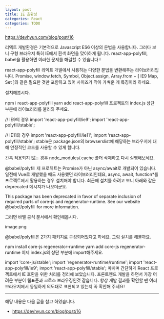 ```yaml
---
layout: post
title: IE 호환성
categories: React
categories: TODO
---
```

https://devhyun.com/blog/post/16

리엑트 개발환경은 기본적으로 Javascript ES6 이상의 문법을 사용합니다.
그러다 보니 구형 브라우저 특히 IE에서 흰색 화면을 맞이하게 됩니다.
react-app-polyfill, babel을 활용하면 이러한 문제를 해결할 수 있습니다 !

react-app-polyfill
리엑트 개발에서 사용하는 다양한 문법을 변환해주는 라이브러리입니다.
Promise, window.fetch, Symbol, Object.assign, Array.from + [ IE9 Map, Set ]와 같은 필요한 것만 포함하고 있어 사이즈가 작아 가벼운 게 특징이라 하네요.

설치해봅시다.

npm i react-app-polyfill
yarn add react-app-polyfill
프로젝트의 index.js 상단 부분에 라이브러리를 불러와 주세요.

// IE9의 경우
import 'react-app-polyfill/ie9';
import 'react-app-polyfill/stable';

// IE11의 경우
import 'react-app-polyfill/ie11';
import 'react-app-polyfill/stable';
stable은 package.json의 browserslist에 해당하는 브라우저에 대해 안정적인 코드를 사용할 수 있게 합니다.

간혹 적용되지 않는 경우 node_modules/.cache 폴더 삭제하고 다시 실행해보세요.

@babel/polyfill
제 프로젝트는 Promise가 아닌 async/await로 개발되어 있습니다. 일전에 Vue로 개발했을 때도 사용했던 라이브러리인데요, async, await, function*를 프로젝트에서 활용하는 경우 설치해야 합니다. 최근에 설치를 하려고 보니 아래와 같은 deprecated 메시지가 나오더군요.

This package has been deprecated in favor of separate inclusion of required parts of core-js and regenerator-runtime. See our website @babel/polyfill for more information.

그러면 바벨 공식 문서에서 확인해봅시다.

image.png

@babel/polyfill은 2가지 패키지로 구성되어있다고 하네요.
그럼 설치를 해볼까요.

npm install core-js regenerator-runtime
yarn add core-js regenerator-runtime
이제 index.js의 상단 부분에 import해주세요.

import 'core-js/stable';
import 'regenerator-runtime/runtime';
import 'react-app-polyfill/ie9';
import 'react-app-polyfill/stable';
마치며
간단하게 React 프로젝트에서 IE 호환을 위한 처리를 정리해 보았습니다.
프론트엔드 개발을 하면서 가장 어려운 부분이 웹표준과 크로스 브라우징인것 같습니다. 항상 개발 결과를 확인할 땐 여러 브라우저에서 동일하게 의도대로 표현되고 있는지 꼭 확인해 주세요!


---

해당 내용은 다음 글을 참고 하였습니다.

- https://devhyun.com/blog/post/16